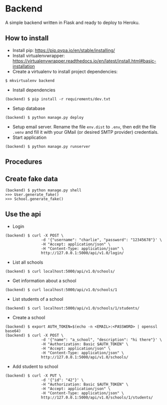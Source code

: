 # Backend

A simple backend written in Flask and ready to deploy to Heroku.

## How to install

* Install pip: https://pip.pypa.io/en/stable/installing/
* Install virtualenvwrapper: https://virtualenvwrapper.readthedocs.io/en/latest/install.html#basic-installation
* Create a virtualenv to install project dependencies:
```
$ mkvirtualenv backend
```

* Install dependencies
```
(backend) $ pip install -r requirements/dev.txt
```

* Setup database
```
(backend) $ python manage.py deploy
```

* Setup email server. Rename the file `env.dist` to `.env`, then edit the file `.venv` and fill it with your GMail (or desired SMTP provider) credentials.
* Start application
```
(backend) $ python manage.py runserver
```

## Procedures

## Create fake data
```
(backend) $ python manage.py shell
>>> User.generate_fake()
>>> School.generate_fake()
```

## Use the api

* Login
```
(backend) $ curl -X POST \
                -d '{"username": "charlie", "password": "12345678"}' \
                -H "Accept: application/json" \
                -H "Content-Type: application/json" \
                http://127.0.0.1:5000/api/v1.0/login/
```
* List all schools
```
(backend) $ curl localhost:5000/api/v1.0/schools/
```
* Get information about a school
```
(backend) $ curl localhost:5000/api/v1.0/schools/1
```
* List students of a school
```
(backend) $ curl localhost:5000/api/v1.0/schools/1/students/
```
* Create a school
```
(backend) $ export AUTH_TOKEN=$(echo -n <EMAIL>:<PASSWORD> | openssl base64)
(backend) $ curl -X POST \
                -d '{"name": "a_school", "description": "hi there"}' \
                -H "Authorization: Basic $AUTH_TOKEN" \
                -H "Accept: application/json" \
                -H "Content-Type: application/json" \
                http://127.0.0.1:5000/api/v1.0/schools/
```
* Add student to school
```
(backend) $ curl -X PUT \
                -d '{"id": "42"}' \
                -H "Authorization: Basic $AUTH_TOKEN" \
                -H "Accept: application/json" \
                -H "Content-Type: application/json" \
                http://127.0.0.1:5000/api/v1.0/schools/1/students/
```
